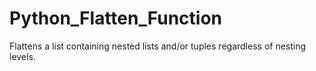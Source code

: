 # Python_Flatten_Function
Flattens a list containing nested lists and/or tuples regardless of nesting levels.
